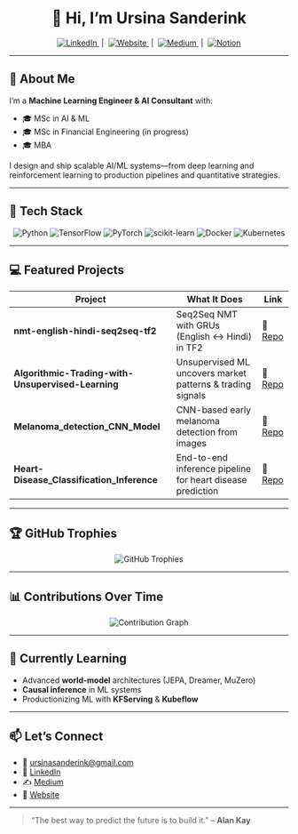 <!--
  README.md for GitHub profile
  Paste into sinsasanderink/sinsasanderink
-->

<h1 align="center">👋 Hi, I’m Ursina Sanderink</h1>
<p align="center">
  <a href="https://linkedin.com/in/ursinasanderink">
    <img src="https://img.shields.io/badge/LinkedIn-@ursinasanderink-blue?logo=linkedin" alt="LinkedIn"/>
  </a>
  &nbsp;|&nbsp;
  <a href="https://ursinasanderink.com/">
    <img src="https://img.shields.io/badge/Website-ursinasanderink.com-orange?logo=github" alt="Website"/>
  </a>
  &nbsp;|&nbsp;
  <a href="https://medium.com/@sanderink.ursina">
    <img src="https://img.shields.io/badge/Medium-@sanderink.ursina-black?logo=medium" alt="Medium"/>
  </a>
  &nbsp;|&nbsp;
  <a href="https://www.notion.so/ursinasanderink">
    <img src="https://img.shields.io/badge/Notion-@ursinasanderink-lightgrey?logo=notion" alt="Notion"/>
  </a>
</p>

---

## 🔭 About Me
I’m a **Machine Learning Engineer & AI Consultant** with:
- 🎓 MSc in AI & ML  
- 🎓 MSc in Financial Engineering (in progress)  
- 🎓 MBA  

I design and ship scalable AI/ML systems—from deep learning and reinforcement learning to production pipelines and quantitative strategies.

---

## 🔨 Tech Stack
<p align="center">
  <img src="https://img.shields.io/badge/Python-3.10-blue?logo=python" alt="Python"/>
  <img src="https://img.shields.io/badge/TensorFlow-2.x-orange?logo=tensorflow" alt="TensorFlow"/>
  <img src="https://img.shields.io/badge/PyTorch-1.x-red?logo=pytorch" alt="PyTorch"/>
  <img src="https://img.shields.io/badge/scikit--learn-1.0-orange?logo=scikit-learn" alt="scikit-learn"/>
  <img src="https://img.shields.io/badge/Docker-24.0-blue?logo=docker" alt="Docker"/>
  <img src="https://img.shields.io/badge/Kubernetes-1.27-blue?logo=kubernetes" alt="Kubernetes"/>
</p>

---

## 💻 Featured Projects
| Project                                              | What It Does                                           | Link                                                                                   |
|------------------------------------------------------|--------------------------------------------------------|----------------------------------------------------------------------------------------|
| **nmt-english-hindi-seq2seq-tf2**                    | Seq2Seq NMT with GRUs (English ↔ Hindi) in TF2         | 🔗 [Repo](https://github.com/sinsasanderink/nmt-english-hindi-seq2seq-tf2)             |
| **Algorithmic-Trading-with-Unsupervised-Learning**   | Unsupervised ML uncovers market patterns & trading signals | 🔗 [Repo](https://github.com/sinsasanderink/Algorithmic-Trading-with-Unsupervised-Learning) |
| **Melanoma_detection_CNN_Model**                     | CNN-based early melanoma detection from images         | 🔗 [Repo](https://github.com/sinsasanderink/Melanoma_detection_CNN_Model)              |
| **Heart-Disease_Classification_Inference**            | End-to-end inference pipeline for heart disease prediction | 🔗 [Repo](https://github.com/sinsasanderink/Heart-Disease_Classification_Inference)     |

---

## 🏆 GitHub Trophies
<p align="center">
  <img src="https://github-profile-trophy.vercel.app/?username=sinsasanderink&theme=radical&column=4&margin-w=15&margin-h=15" alt="GitHub Trophies"/>
</p>

---

## 📊 Contributions Over Time
<p align="center">
  <img src="https://activity-graph.herokuapp.com/graph?username=sinsasanderink&theme=react-dark&area=true" alt="Contribution Graph"/>
</p>

---

## 🌱 Currently Learning
- Advanced **world-model** architectures (JEPA, Dreamer, MuZero)  
- **Causal inference** in ML systems  
- Productionizing ML with **KFServing** & **Kubeflow**

---

## 📫 Let’s Connect
- 📧 ursinasanderink@gmail.com  
- 💬 <a href="https://linkedin.com/in/ursinasanderink">LinkedIn</a>  
- ✍️ <a href="https://medium.com/@sanderink.ursina">Medium</a>  
- 🔗 <a href="https://ursinasanderink.com/">Website</a>  

---

> “The best way to predict the future is to build it.” – **Alan Kay**

